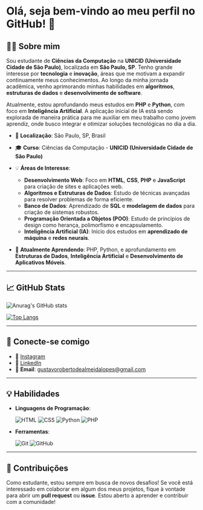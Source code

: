# Olá, seja bem-vindo ao meu perfil no GitHub! 👋

## 👨‍💻 Sobre mim

Sou estudante de **Ciências da Computação** na **UNICID (Universidade Cidade de São Paulo)**, localizada em **São Paulo, SP**. Tenho grande interesse por **tecnologia** e **inovação**, áreas que me motivam a expandir continuamente meus conhecimentos. Ao longo da minha jornada acadêmica, venho aprimorando minhas habilidades em **algoritmos**, **estruturas de dados** e **desenvolvimento de software**.

Atualmente, estou aprofundando meus estudos em **PHP** e **Python**, com foco em **Inteligência Artificial**. A aplicação inicial de IA está sendo explorada de maneira prática para me auxiliar em meu trabalho como jovem aprendiz, onde busco integrar e otimizar soluções tecnológicas no dia a dia.

- 📍 **Localização**: São Paulo, SP, Brasil
- 🎓 **Curso**: Ciências da Computação - **UNICID (Universidade Cidade de São Paulo)**
- 💡 **Áreas de Interesse**:
  - **Desenvolvimento Web**: Foco em **HTML**, **CSS**, **PHP** e **JavaScript** para criação de sites e aplicações web.
  - **Algoritmos e Estruturas de Dados**: Estudo de técnicas avançadas para resolver problemas de forma eficiente.
  - **Banco de Dados**: Aprendizado de **SQL** e **modelagem de dados** para criação de sistemas robustos.
  - **Programação Orientada a Objetos (POO)**: Estudo de princípios de design como herança, polimorfismo e encapsulamento.
  - **Inteligência Artificial (IA)**: Início dos estudos em **aprendizado de máquina** e **redes neurais**.

- 🌱 **Atualmente Aprendendo**: PHP, Python, e aprofundamento em **Estruturas de Dados**, **Inteligência Artificial** e **Desenvolvimento de Aplicativos Móveis**.

---

## 📈 GitHub Stats

![Anurag's GitHub stats](https://github-readme-stats.vercel.app/api?username=gustavo-almeidalopes&show_icons=true&theme=swift)

[![Top Langs](https://github-readme-stats.vercel.app/api/top-langs/?username=gustavo-almeidalopes&layout=donut)](https://github.com/anuraghazra/github-readme-stats)

---

## 🔗 Conecte-se comigo

- 📸 [Instagram](https://www.instagram.com/gustavoroberto_z/)
- 🔗 [LinkedIn](https://www.linkedin.com/in/gustavorobertodealmeidalopes/)
- 📧 **Email**: [gustavorobertodealmeidalopes@gmail.com](mailto:gustavorobertodealmeidalopes@gmail.com)

---

## 💡 Habilidades

- **Linguagens de Programação**:
  
  ![HTML](https://img.shields.io/badge/HTML5-E34F26?style=for-the-badge&logo=html5&logoColor=white)
  ![CSS](https://img.shields.io/badge/CSS3-1572B6?style=for-the-badge&logo=css3&logoColor=white)
  ![Python](https://img.shields.io/badge/Python-3776AB?style=for-the-badge&logo=python&logoColor=white)
  ![PHP](https://img.shields.io/badge/PHP-777BB4?style=for-the-badge&logo=php&logoColor=white)

- **Ferramentas**:
  
  ![Git](https://img.shields.io/badge/Git-F05032?style=for-the-badge&logo=git&logoColor=white)
  ![GitHub](https://img.shields.io/badge/GitHub-181717?style=for-the-badge&logo=github&logoColor=white)
  
---

## 📢 Contribuições

Como estudante, estou sempre em busca de novos desafios! Se você está interessado em colaborar em algum dos meus projetos, fique à vontade para abrir um **pull request** ou **issue**. Estou aberto a aprender e contribuir com a comunidade!
